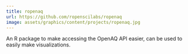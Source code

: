 ```yaml
---
title: ropenaq
url: https://github.com/ropenscilabs/ropenaq
image: assets/graphics/content/projects/ropenaq.jpg
---
```


An R package to make accessing the OpenAQ API easier, can be used to easily make visualizations.